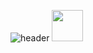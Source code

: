 ![header](https://capsule-render.vercel.app/api?color=gradient&customColorList=0,2,2,5,30)
<a href="https://www.instagram.com/mos.xs/">
  <img height="50" src="https://user-images.githubusercontent.com/46517096/166974368-9798f39f-1f46-499c-b14e-81f0a3f83a06.png"/>
</a>
